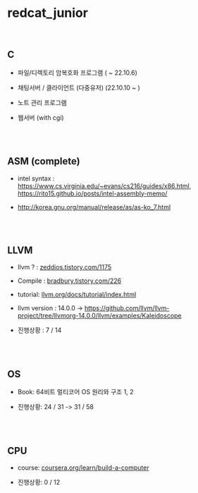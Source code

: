# redcat_junior

<br>

## C

+ 파일/디렉토리 암복호화 프로그램 ( ~ 22.10.6)

+ 채팅서버 / 클라이언트 (다중유저) (22.10.10 ~ )

+ 노트 관리 프로그램

+ 웹서버 (with cgi)

<br><br>

## ASM (complete)

+ intel syntax : https://www.cs.virginia.edu/~evans/cs216/guides/x86.html, https://rito15.github.io/posts/intel-assembly-memo/

+ http://korea.gnu.org/manual/release/as/as-ko_7.html

<br><br>

## LLVM

+ llvm ? : <a href="https://zeddios.tistory.com/1175">zeddios.tistory.com/1175</a>

+ Compile : <a href="https://bradbury.tistory.com/226">bradbury.tistory.com/226</a>

+ tutorial: <a href="https://llvm.org/docs/tutorial/index.html">llvm.org/docs/tutorial/index.html</a>

+ llvm version : 14.0.0 -> https://github.com/llvm/llvm-project/tree/llvmorg-14.0.0/llvm/examples/Kaleidoscope 

+ 진행상황 : 7 / 14

<br><br>

## OS

+ Book: 64비트 멀티코어 OS 원리와 구조 1, 2

+ 진행상황: 24 / 31 -> 31 / 58

<br><br>

## CPU

+ course: <a href="https://www.coursera.org/learn/build-a-computer">coursera.org/learn/build-a-computer</a>

+ 진행상황: 0 / 12
